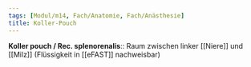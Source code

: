 ```yaml
---
tags: [Modul/m14, Fach/Anatomie, Fach/Anästhesie]
title: Koller-Pouch
---
```

**Koller pouch / Rec. splenorenalis**:: Raum zwischen linker [[Niere]] und [[Milz]] (Flüssigkeit in [[eFAST]] nachweisbar)